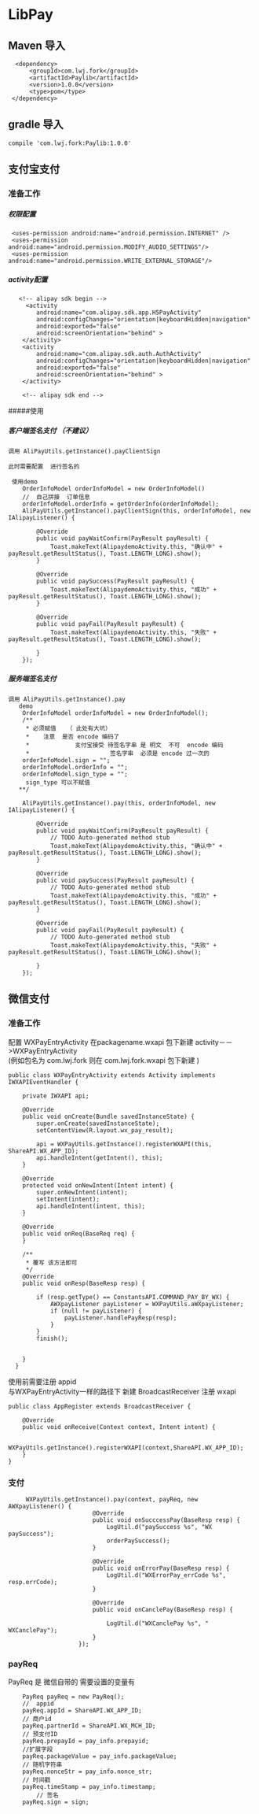 # LibPay
## Maven 导入
	  <dependency>
		  <groupId>com.lwj.fork</groupId>
		  <artifactId>Paylib</artifactId>
		  <version>1.0.0</version>
		  <type>pom</type>
	 </dependency>
##  gradle 导入

    compile 'com.lwj.fork:Paylib:1.0.0'	
    
## 支付宝支付
### 准备工作  
  
#####   权限配置

     <uses-permission android:name="android.permission.INTERNET" />
     <uses-permission android:name="android.permission.MODIFY_AUDIO_SETTINGS"/>
     <uses-permission android:name="android.permission.WRITE_EXTERNAL_STORAGE"/>
    
#####  activity配置
       <!-- alipay sdk begin -->
         <activity
            android:name="com.alipay.sdk.app.H5PayActivity"
            android:configChanges="orientation|keyboardHidden|navigation"
            android:exported="false"
            android:screenOrientation="behind" >
        </activity>
        <activity
            android:name="com.alipay.sdk.auth.AuthActivity"
            android:configChanges="orientation|keyboardHidden|navigation"
            android:exported="false"
            android:screenOrientation="behind" >
        </activity>

        <!-- alipay sdk end -->
#####使用
##### 客户端签名支付 （不建议）
    调用 AliPayUtils.getInstance().payClientSign
     
    此时需要配置  进行签名的
     
     使用demo
        OrderInfoModel orderInfoModel = new OrderInfoModel()
        //  自己拼接  订单信息
        orderInfoModel.orderInfo = getOrderInfo(orderInfoModel);
        AliPayUtils.getInstance().payClientSign(this, orderInfoModel, new IAlipayListener() {

            @Override
            public void payWaitConfirm(PayResult payResult) {
                Toast.makeText(AlipaydemoActivity.this, "确认中" + payResult.getResultStatus(), Toast.LENGTH_LONG).show();
            }

            @Override
            public void paySuccess(PayResult payResult) {
                Toast.makeText(AlipaydemoActivity.this, "成功" + payResult.getResultStatus(), Toast.LENGTH_LONG).show();
            }

            @Override
            public void payFail(PayResult payResult) {
                Toast.makeText(AlipaydemoActivity.this, "失败" + payResult.getResultStatus(), Toast.LENGTH_LONG).show();

            }
        });          



##### 服务端签名支付 
    调用 AliPayUtils.getInstance().pay
       demo
        OrderInfoModel orderInfoModel = new OrderInfoModel();
        /**
         * 必须赋值   （ 此处有大坑）
         *    注意  是否 encode 编码了
         *             支付宝接受 待签名字串 是 明文  不可  encode 编码
         *                       签名字串  必须是 encode 过一次的
        orderInfoModel.sign = "";
        orderInfoModel.orderInfo = "";
        orderInfoModel.sign_type = "";
         sign_type 可以不赋值
       **/

        AliPayUtils.getInstance().pay(this, orderInfoModel, new IAlipayListener() {

            @Override
            public void payWaitConfirm(PayResult payResult) {
                // TODO Auto-generated method stub
                Toast.makeText(AlipaydemoActivity.this, "确认中" + payResult.getResultStatus(), Toast.LENGTH_LONG).show();
            }

            @Override
            public void paySuccess(PayResult payResult) {
                // TODO Auto-generated method stub
                Toast.makeText(AlipaydemoActivity.this, "成功" + payResult.getResultStatus(), Toast.LENGTH_LONG).show();
            }

            @Override
            public void payFail(PayResult payResult) {
                // TODO Auto-generated method stub
                Toast.makeText(AlipaydemoActivity.this, "失败" + payResult.getResultStatus(), Toast.LENGTH_LONG).show();

            }
        });
        
## 微信支付
### 准备工作
  配置   WXPayEntryActivity
  在packagename.wxapi 包下新建  activity－－>WXPayEntryActivity    
  (例如包名为 com.lwj.fork  则在  com.lwj.fork.wxapi 包下新建  ) 


	public class WXPayEntryActivity extends Activity implements IWXAPIEventHandler {
	
		private IWXAPI api;
	
		@Override
		public void onCreate(Bundle savedInstanceState) {
			super.onCreate(savedInstanceState);
			setContentView(R.layout.wx_pay_result);
	
	        api = WXPayUtils.getInstance().registerWXAPI(this, ShareAPI.WX_APP_ID);
			api.handleIntent(getIntent(), this);
		}
	
		@Override
		protected void onNewIntent(Intent intent) {
			super.onNewIntent(intent);
			setIntent(intent);
			api.handleIntent(intent, this);
		}
	
		@Override
		public void onReq(BaseReq req) {
		}
	
		/**
		 * 覆写 该方法即可
		 */
		@Override
		public void onResp(BaseResp resp) {
	
			if (resp.getType() == ConstantsAPI.COMMAND_PAY_BY_WX) {
				AWXpayListener payListener = WXPayUtils.aWXpayListener;
				if (null != payListener) {
					payListener.handlePayResp(resp);
				}
			}
			finish();
	
			
		}
	  }
	   
使用前需要注册 appid	  
与WXPayEntryActivity一样的路径下 新建 BroadcastReceiver 注册 wxapi

	public class AppRegister extends BroadcastReceiver {
	
		@Override
		public void onReceive(Context context, Intent intent) {
	
			WXPayUtils.getInstance().registerWXAPI(context,ShareAPI.WX_APP_ID);
		}
	}
	
### 支付
		 WXPayUtils.getInstance().pay(context, payReq, new AWXpayListener() {
		                    @Override
		                    public void onSucccessPay(BaseResp resp) {
		                        LogUtil.d("paySuccess %s", "WX  paySuccess");
		                        orderPaySuccess();
		                    }
		
		                    @Override
		                    public void onErrorPay(BaseResp resp) {
		                        LogUtil.d("WXErrorPay_errCode %s", resp.errCode);
		                    }
		
		                    @Override
		                    public void onCanclePay(BaseResp resp) {
		
		                        LogUtil.d("WXCanclePay %s", " WXCanclePay");
		                    }
		                });
		                
###  payReq
  PayReq  是  微信自带的 
  需要设置的变量有
  
        PayReq payReq = new PayReq();
        //  appid
        payReq.appId = ShareAPI.WX_APP_ID;
        // 商户id
        payReq.partnerId = ShareAPI.WX_MCH_ID;
        // 预支付ID
        payReq.prepayId = pay_info.prepayid;
        //扩展字段
        payReq.packageValue = pay_info.packageValue;
        // 随机字符串
        payReq.nonceStr = pay_info.nonce_str;
        // 时间戳
        payReq.timeStamp = pay_info.timestamp;
            // 签名
        payReq.sign = sign;

                 
	
  
